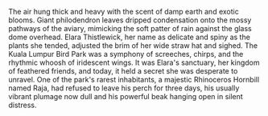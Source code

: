 The air hung thick and heavy with the scent of damp earth and exotic blooms.  Giant philodendron leaves dripped condensation onto the mossy pathways of the aviary, mimicking the soft patter of rain against the glass dome overhead.  Elara Thistlewick, her name as delicate and spiny as the plants she tended, adjusted the brim of her wide straw hat and sighed.  The Kuala Lumpur Bird Park was a symphony of screeches, chirps, and the rhythmic whoosh of iridescent wings.  It was Elara's sanctuary, her kingdom of feathered friends, and today, it held a secret she was desperate to unravel.  One of the park's rarest inhabitants, a majestic Rhinoceros Hornbill named Raja, had refused to leave his perch for three days, his usually vibrant plumage now dull and his powerful beak hanging open in silent distress.
